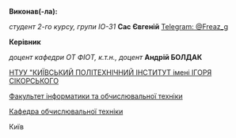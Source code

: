 **Виконав(-ла):**

*студент 2-го курсу, групи ІО-31*<span padding-right:5em></span> **Сас Євгеній** [Telegram: @Freaz_g](https://t.me/Freaz_g)

**Керівник**

*доцент кафедри ОТ ФІОТ, к.т.н., доцент*<span padding-right:5em></span> **Андрій БОЛДАК**

[НТУУ "КИЇВСЬКИЙ ПОЛІТЕХНІЧНИЙ ІНСТИТУТ імені ІГОРЯ СІКОРСЬКОГО](https://kpi.ua/)

[Факультет інформатики та обчислювальної техніки](https://fiot.kpi.ua/)

[Кафедра обчислювальної техніки](https://comsys.kpi.ua/)

Київ
